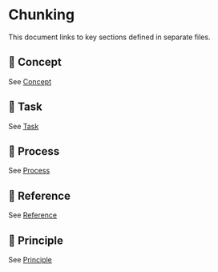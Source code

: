 # Chunking

This document links to key sections defined in separate files.

## 📘 Concept
See [Concept](./concept.md)

## 📘 Task
See [Task](./task.md)

## 📘 Process
See [Process](./process.md)

## 📘 Reference
See [Reference](./reference.md)

## 📘 Principle
See [Principle](./principle.md)
